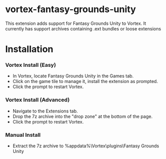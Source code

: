 # vortex-fantasy-grounds-unity

This extension adds support for Fantasy Grounds Unity to Vortex. It currently has support archives containing .ext bundles or loose extensions

# Installation

### Vortex Install (Easy)

- In Vortex, locate Fantasy Grounds Unity in the Games tab.
- Click on the game tile to manage it, install the extension as prompted.
- Click the prompt to restart Vortex.


### Vortex Install (Advanced)

- Navigate to the Extensions tab.
- Drop the 7z archive into the "drop zone" at the bottom of the page.
- Click the prompt to restart Vortex.


### Manual Install

- Extract the 7z archive to %appdata%\Vortex\plugins\Fantasy Grounds Unity
